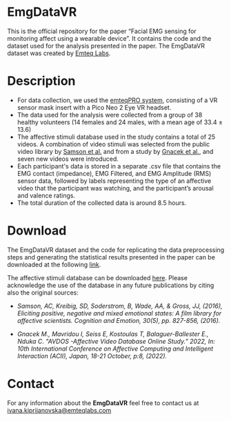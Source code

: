 # EmgDataVR

This is the official repository for the paper “Facial EMG sensing for monitoring affect using a wearable device”. It contains the code and the dataset used for the analysis presented in the paper. The EmgDataVR dataset was created by [Emteq Labs](https://www.emteqlabs.com/).

# Description
- For data collection, we used the [emteqPRO system](https://www.emteqlabs.com/emteqpro/), consisting of a VR sensor mask insert with a Pico Neo 2 Eye VR headset.
- The data used for the analysis were collected from a group of 38 healthy volunteers (14 females and 24 males, with a mean age of 33.4 ± 13.6)
- The affective stimuli database used in the study contains a total of 25 videos. A combination of video stimuli was selected from the public video library by [Samson et al.](https://www.tandfonline.com/doi/abs/10.1080/02699931.2015.1031089?journalCode=pcem20) and from a study by [Gnacek et al.](https://gnacek.com/affective-video-database-online-study), and seven new videos were introduced.
- Each participant's data is stored in a separate .csv file that contains the EMG contact (impedance), EMG Filtered, and EMG Amplitude (RMS) sensor data, followed by   labels representing the type of an affective video that the participant was watching, and the participant’s arousal and valence ratings.
- The total duration of the collected data is around 8.5 hours. 

# Download
The EmgDataVR dataset and the code for replicating the data preprocessing steps and generating the statistical results presented in the paper can be downloaded at the following [link](https://drive.google.com/drive/folders/18LhP7-hisSZvuFrF8SHiFOBUdWvjuMdA?usp=sharing).

The affective stimuli database can be downloaded [here](https://drive.google.com/file/d/1Qr6N2b4kf0FW7rJNfdUYR1lF7AElET-5/view?usp=sharing).
Please acknowledge the use of the database in any future publications by citing also the original sources:

- *Samson, AC, Kreibig, SD, Soderstrom, B, Wade, AA, & Gross, JJ, (2016), Eliciting positive, negative and mixed emotional states: A film library for affective scientists. Cognition and Emotion, 30(5), pp. 827-856, (2016).* 

- *Gnacek M., Mavridou I, Seiss E, Kostoulas T, Balaguer-Ballester E., Nduka C. "AVDOS -Affective Video Database Online Study.” 2022, In: 10th International Conference on Affective Computing and Intelligent Interaction (ACII), Japan, 18-21 October, p:8, (2022).* 


# Contact 
For any information about the **EmgDataVR** feel free to contact us at ivana.kiprijanovska@emteqlabs.com
